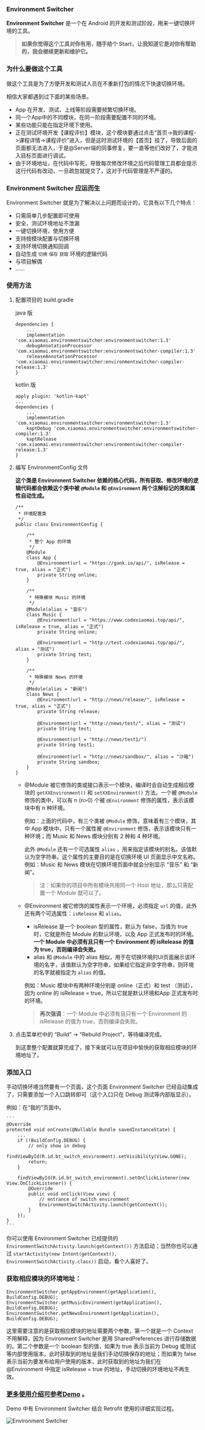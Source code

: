 ### Environment Switcher

**Environment Switcher** 是一个在 Android 的开发和测试阶段，用来一键切换环境的工具。

> **如果你觉得这个工具对你有用，随手给个 Start，让我知道它是对你有帮助的，我会继续更新和维护它。**

### 为什么要做这个工具

做这个工具是为了方便开发和测试人员在不重新打包的情况下快速切换环境。

相信大家都遇到过下面的某些场景。

- App 在开发、测试、上线等阶段需要频繁切换环境。
- 同一个App中的不同模块，在同一阶段需要配置不同的环境。
- 某些功能只能在指定环境下使用。
- 正在测试环境开发【课程评价】模块，这个模块要通过点击“首页->我的课程->课程详情->课程评价”进入，但是这时测试环境的【首页】挂了，导致后面的页面都无法进入，于是@Server端的同事修复，要一直等他们改好了，才能进入目标页面进行调试。
- 由于环境地址，在代码中写死，导致每次修改环境之后代码管理工具都会提示这行代码有改动，一旦疏忽就提交了，这对于代码管理是不严谨的。

### Environment Switcher 应运而生

Environment Switcher 就是为了解决以上问题而设计的，它具有以下几个特点：

- 只需简单几步配置即可使用
- 安全，测试环境地址不泄漏
- 一键切换环境，使用方便
- 支持按模块配置与切换环境
- 支持环境切换通知回调
- 自动生成 `切换` `保存` `获取` 环境的逻辑代码
- 与项目解偶
- ......

### 使用方法

1. 配置项目的 build.gradle

	java 版
	
    ```
    dependencies {
        ...
        implementation 'com.xiaomai.environmentswitcher:environmentswitcher:1.3'
        debugAnnotationProcessor 'com.xiaomai.environmentswitcher:environmentswitcher-compiler:1.3'
        releaseAnnotationProcessor 'com.xiaomai.environmentswitcher:environmentswitcher-compiler-release:1.3'
    }
    ```
    
    kotlin 版

    ```
    apply plugin: 'kotlin-kapt'
    ...
    dependencies {
        ...
        implementation 'com.xiaomai.environmentswitcher:environmentswitcher:1.3'
        kaptDebug 'com.xiaomai.environmentswitcher:environmentswitcher-compiler:1.3'
        kaptRelease 'com.xiaomai.environmentswitcher:environmentswitcher-compiler-release:1.3'
    }
    ```

2. 编写 EnvironmentConfig 文件

    **这个类是 Environment Switcher 依赖的核心代码，所有获取、修改环境的逻辑代码都会依赖这个类中被 `@Module` 和 `@Environment` 两个注解标记的类和属性自动生成。**

    ```
    /**
     * 环境配置类
     */
    public class EnvironmentConfig {
    
        /**
         * 整个 App 的环境
         */
        @Module
        class App {
            @Environment(url = "https://gank.io/api/", isRelease = true, alias = "正式")
            private String online;
        }
    
        /**
         * 特殊模块 Music 的环境
         */
        @Module(alias = "音乐")
        class Music {
            @Environment(url = "https://www.codexiaomai.top/api/", isRelease = true, alias = "正式")
            private String online;
    
            @Environment(url = "http://test.codexiaomai.top/api/", alias = "测试")
            private String test;
        }
    
        /**
         * 特殊模块 News 的环境
         */
        @Module(alias = "新闻")
        class News {
            @Environment(url = "http://news/release/", isRelease = true, alias = "正式")
            private String release;
    
            @Environment(url = "http://news/test/", alias = "测试")
            private String test;
    
            @Environment(url = "http://news/test1/")
            private String test1;
    
            @Environment(url = "http://news/sandbox/", alias = "沙箱")
            private String sandbox;
        }
    }
    ```

    - @Module
被它修饰的类或接口表示一个模块，编译时会自动生成相应模块的 `getXXEnvironment()` 和 `setXXEnvironment()` 方法。一个被 `@Module` 修饰的类中，可以有 n (n>0) 个被 `@Environment` 修饰的属性，表示该模块中有 n 种环境。

      例如：上面的代码中，有三个类被 `@Module` 修饰，意味着有三个模块，其中 App 模块中，只有一个属性被 `@Environment` 修饰，表示该模块只有一种环境；而 Music 和 News 模块分别有 2 种和 4 种环境。

      此外 `@Module` 还有一个可选属性 `alias` ，用来指定该模块的别名。该值默认为空字符串。这个属性的主要目的是在切换环境 UI 页面显示中文名称。例如：Music 和 News 模块在切换环境页面中就会分别显示 “音乐” 和 “新闻”。

      > 注：如果你的项目中所有模块共用同一个 Host 地址，那么只需配置一个 Module 就可以了。

    - @Environment
被它修饰的属性表示一个环境，必须指定 `url` 的值，此外还有两个可选属性：`isRelease` 和 `alias`。
       - isRelease 是一个 boolean 型的属性，默认为 false，当值为 true 时，它就是所在 Module 的默认环境，以及 App 正式发布时的环境。**一个 Module 中必须有且只有一个 Environment 的 isRelease 的值为 true，否则编译会失败。** 
      - alias 和 `@Module` 中的 alias 相似，用于在切换环境的UI页面展示该环境的名字，该值默认为空字符串，如果给它指定非空字符串，则环境的名字就被指定为 `alias` 的值。

       例如：Music 模块中有两种环境分别是 online（正式）和 test （测试），因为 online 的 isRelease = true，所以它就是默认环境和App 正式发布时的环境。

      > **再次强调**：一个 Module 中必须有且只有一个 Environment 的 isRelease 的值为 true，否则编译会失败。 
3. 点击菜单栏中的 “Build” -> “Rebuild Project”，等待编译完成。

    到这里整个配置就算完成了，接下来就可以在项目中愉快的获取相应模块的环境地址了。

### 添加入口

手动切换环境当然要有一个页面，这个页面 Environment Switcher 已经自动集成了，只需要添加一个入口跳转即可（这个入口只在 Debug 测试等内部版显示）。

例如：在“我的”页面中。
    
    ```
    @Override
    protected void onCreate(@Nullable Bundle savedInstanceState) {
        ...
        if (!BuildConfig.DEBUG) {
            // only show in debug
            findViewById(R.id.bt_switch_environment).setVisibility(View.GONE);
            return;
        }
        
        findViewById(R.id.bt_switch_environment).setOnClickListener(new View.OnClickListener() {
            @Override
            public void onClick(View view) {
                // entrance of switch environment
                EnvironmentSwitchActivity.launch(getContext());
            }
        });
    }
    ```

你可以使用 Environment Switcher 已经提供的 `EnvironmentSwitchActivity.launch(getContext())` 方法启动；当然你也可以通过 `startActivity(new Intent(getContext(), EnvironmentSwitchActivity.class))` 启动，看个人喜好了。

### 获取相应模块的环境地址：


```
EnvironmentSwitcher.getAppEnvironment(getApplication(), BuildConfig.DEBUG);
EnvironmentSwitcher.getMusicEnvironment(getApplication(), BuildConfig.DEBUG);
EnvironmentSwitcher.getNewsEnvironment(getApplication(), BuildConfig.DEBUG);
```

这里需要注意的是获取相应模块的地址需要两个参数，第一个就是一个 Context 不用解释，因为 Environment Switcher 是用 SharedPreferences 进行存储数据的。第二个参数是一个 boolean 型的值，如果为 true 表示当前为 Debug 或测试等内部使用版本，此时获取到的地址是我们手动切换保存的地址；而如果为 false 表示当前为要发布给用户使用的版本，此时获取到的地址为我们在 @Environment 中指定 isRelease = true 的地址，手动切换的环境地址不再生效。

### [更多使用介绍可参考Demo](https://github.com/CodeXiaoMai/EnvironmentSwitcher) 。

Demo 中有 Environment Switcher 结合 Retrofit 使用的详细实现过程。

![Environment Switcher](https://upload-images.jianshu.io/upload_images/5275145-b3529a5f32884ab9.gif?imageMogr2/auto-orient/strip)